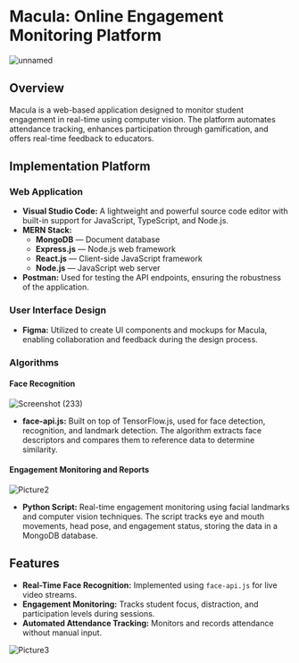 # Macula: Online Engagement Monitoring Platform
![unnamed](https://github.com/user-attachments/assets/358c505f-1cc3-45fe-b783-2136e61194db)

## Overview

Macula is a web-based application designed to monitor student engagement in real-time using computer vision. The platform automates attendance tracking, enhances participation through gamification, and offers real-time feedback to educators.

## Implementation Platform

### Web Application
- **Visual Studio Code:** A lightweight and powerful source code editor with built-in support for JavaScript, TypeScript, and Node.js.
- **MERN Stack:** 
  - **MongoDB** — Document database
  - **Express.js** — Node.js web framework
  - **React.js** — Client-side JavaScript framework
  - **Node.js** — JavaScript web server
- **Postman:** Used for testing the API endpoints, ensuring the robustness of the application.

### User Interface Design
- **Figma:** Utilized to create UI components and mockups for Macula, enabling collaboration and feedback during the design process.

### Algorithms

#### Face Recognition
![Screenshot (233)](https://github.com/user-attachments/assets/86946fed-36a0-4e22-9835-b7869ba4b5b6)
- **face-api.js:** Built on top of TensorFlow.js, used for face detection, recognition, and landmark detection. The algorithm extracts face descriptors and compares them to reference data to determine similarity.

#### Engagement Monitoring and Reports
![Picture2](https://github.com/user-attachments/assets/e68fa4f4-e9c1-4a1c-993b-58bd0e6c10a7)

- **Python Script:** Real-time engagement monitoring using facial landmarks and computer vision techniques. The script tracks eye and mouth movements, head pose, and engagement status, storing the data in a MongoDB database.

## Features
- **Real-Time Face Recognition:** Implemented using `face-api.js` for live video streams.
- **Engagement Monitoring:** Tracks student focus, distraction, and participation levels during sessions.
- **Automated Attendance Tracking:** Monitors and records attendance without manual input.



![Picture3](https://github.com/user-attachments/assets/da95e28d-8b09-4bc1-90d1-43f91509e121)

